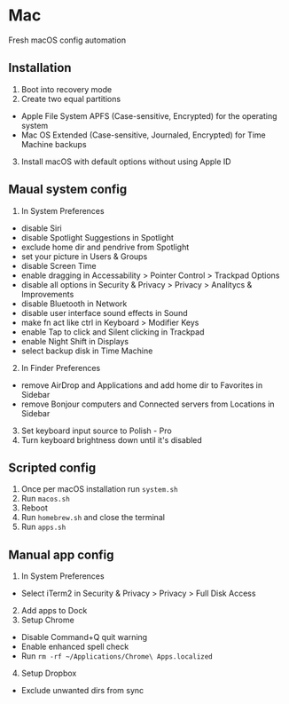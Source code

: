 # Mac

Fresh macOS config automation

## Installation

1. Boot into recovery mode
2. Create two equal partitions
  - Apple File System APFS (Case-sensitive, Encrypted) for the operating system
  - Mac OS Extended (Case-sensitive, Journaled, Encrypted) for Time Machine backups
3. Install macOS with default options without using Apple ID

## Maual system config

1. In System Preferences
  - disable Siri
  - disable Spotlight Suggestions in Spotlight
  - exclude home dir and pendrive from Spotlight
  - set your picture in Users & Groups
  - disable Screen Time
  - enable dragging in Accessability > Pointer Control > Trackpad Options
  - disable all options in Security & Privacy > Privacy > Analitycs & Improvements
  - disable Bluetooth in Network
  - disable user interface sound effects in Sound
  - make fn act like ctrl in Keyboard > Modifier Keys
  - enable Tap to click and Silent clicking in Trackpad
  - enable Night Shift in Displays
  - select backup disk in Time Machine
2. In Finder Preferences
  - remove AirDrop and Applications and add home dir to Favorites in Sidebar
  - remove Bonjour computers and Connected servers from Locations in Sidebar
3. Set keyboard input source to Polish - Pro
4. Turn keyboard brightness down until it's disabled

## Scripted config

1. Once per macOS installation run `system.sh`
2. Run `macos.sh`
3. Reboot
4. Run `homebrew.sh` and close the terminal
5. Run `apps.sh`

## Manual app config

1. In System Preferences
  - Select iTerm2 in Security & Privacy > Privacy > Full Disk Access
2. Add apps to Dock
3. Setup Chrome
  - Disable Command+Q quit warning
  - Enable enhanced spell check
  - Run `rm -rf ~/Applications/Chrome\ Apps.localized`
4. Setup Dropbox
  - Exclude unwanted dirs from sync

